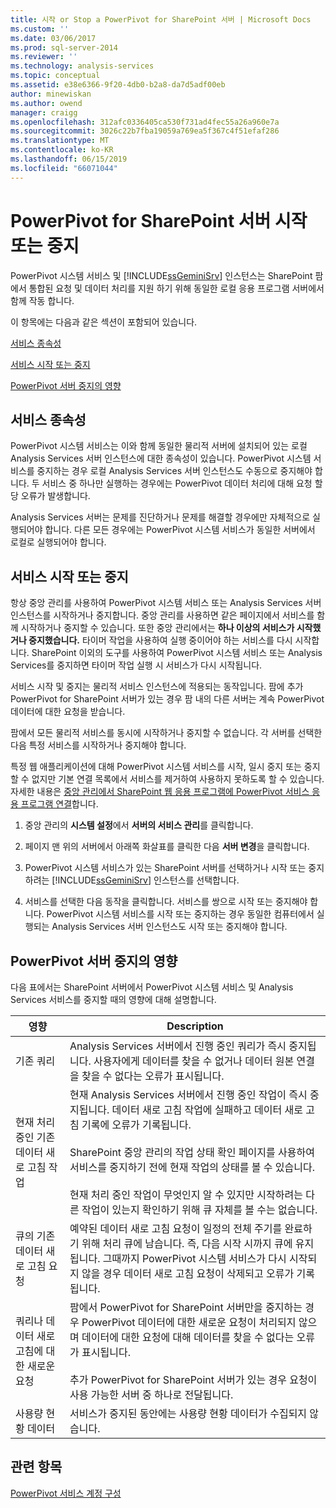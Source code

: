 ```yaml
---
title: 시작 or Stop a PowerPivot for SharePoint 서버 | Microsoft Docs
ms.custom: ''
ms.date: 03/06/2017
ms.prod: sql-server-2014
ms.reviewer: ''
ms.technology: analysis-services
ms.topic: conceptual
ms.assetid: e38e6366-9f20-4db0-b2a8-da7d5adf00eb
author: minewiskan
ms.author: owend
manager: craigg
ms.openlocfilehash: 312afc0336405ca530f731ad4fec55a26a960e7a
ms.sourcegitcommit: 3026c22b7fba19059a769ea5f367c4f51efaf286
ms.translationtype: MT
ms.contentlocale: ko-KR
ms.lasthandoff: 06/15/2019
ms.locfileid: "66071044"
---
```

# <a name="start-or-stop-a-powerpivot-for-sharepoint-server"></a>PowerPivot for SharePoint 서버 시작 또는 중지
  PowerPivot 시스템 서비스 및 [!INCLUDE[ssGeminiSrv](../../includes/ssgeminisrv-md.md)] 인스턴스는 SharePoint 팜에서 통합된 요청 및 데이터 처리를 지원 하기 위해 동일한 로컬 응용 프로그램 서버에서 함께 작동 합니다.  
  
 이 항목에는 다음과 같은 섹션이 포함되어 있습니다.  
  
 [서비스 종속성](#dependencies)  
  
 [서비스 시작 또는 중지](#startstop)  
  
 [PowerPivot 서버 중지의 영향](#effects)  
  
##  <a name="dependencies"></a> 서비스 종속성  
 PowerPivot 시스템 서비스는 이와 함께 동일한 물리적 서버에 설치되어 있는 로컬 Analysis Services 서버 인스턴스에 대한 종속성이 있습니다. PowerPivot 시스템 서비스를 중지하는 경우 로컬 Analysis Services 서버 인스턴스도 수동으로 중지해야 합니다. 두 서비스 중 하나만 실행하는 경우에는 PowerPivot 데이터 처리에 대해 요청 할당 오류가 발생합니다.  
  
 Analysis Services 서버는 문제를 진단하거나 문제를 해결할 경우에만 자체적으로 실행되어야 합니다. 다른 모든 경우에는 PowerPivot 시스템 서비스가 동일한 서버에서 로컬로 실행되어야 합니다.  
  
##  <a name="startstop"></a> 서비스 시작 또는 중지  
 항상 중앙 관리를 사용하여 PowerPivot 시스템 서비스 또는 Analysis Services 서버 인스턴스를 시작하거나 중지합니다. 중앙 관리를 사용하면 같은 페이지에서 서비스를 함께 시작하거나 중지할 수 있습니다. 또한 중앙 관리에서는 **하나 이상의 서비스가 시작했거나 중지했습니다.** 타이머 작업을 사용하여 실행 중이어야 하는 서비스를 다시 시작합니다. SharePoint 이외의 도구를 사용하여 PowerPivot 시스템 서비스 또는 Analysis Services를 중지하면 타이머 작업 실행 시 서비스가 다시 시작됩니다.  
  
 서비스 시작 및 중지는 물리적 서비스 인스턴스에 적용되는 동작입니다. 팜에 추가 PowerPivot for SharePoint 서버가 있는 경우 팜 내의 다른 서버는 계속 PowerPivot 데이터에 대한 요청을 받습니다.  
  
 팜에서 모든 물리적 서비스를 동시에 시작하거나 중지할 수 없습니다. 각 서버를 선택한 다음 특정 서비스를 시작하거나 중지해야 합니다.  
  
 특정 웹 애플리케이션에 대해 PowerPivot 시스템 서비스를 시작, 일시 중지 또는 중지할 수 없지만 기본 연결 목록에서 서비스를 제거하여 사용하지 못하도록 할 수 있습니다. 자세한 내용은 [중앙 관리에서 SharePoint 웹 응용 프로그램에 PowerPivot 서비스 응용 프로그램 연결](connect-power-pivot-service-app-to-sharepoint-web-app-in-ca.md)합니다.  
  
1.  중앙 관리의 **시스템 설정**에서 **서버의 서비스 관리**를 클릭합니다.  
  
2.  페이지 맨 위의 서버에서 아래쪽 화살표를 클릭한 다음 **서버 변경**을 클릭합니다.  
  
3.  PowerPivot 시스템 서비스가 있는 SharePoint 서버를 선택하거나 시작 또는 중지하려는 [!INCLUDE[ssGeminiSrv](../../includes/ssgeminisrv-md.md)] 인스턴스를 선택합니다.  
  
4.  서비스를 선택한 다음 동작을 클릭합니다. 서비스를 쌍으로 시작 또는 중지해야 합니다. PowerPivot 시스템 서비스를 시작 또는 중지하는 경우 동일한 컴퓨터에서 실행되는 Analysis Services 서버 인스턴스도 시작 또는 중지해야 합니다.  
  
##  <a name="effects"></a> PowerPivot 서버 중지의 영향  
 다음 표에서는 SharePoint 서버에서 PowerPivot 시스템 서비스 및 Analysis Services 서비스를 중지할 때의 영향에 대해 설명합니다.  
  
|영향|Description|  
|---------------|-----------------|  
|기존 쿼리|Analysis Services 서버에서 진행 중인 쿼리가 즉시 중지됩니다. 사용자에게 데이터를 찾을 수 없거나 데이터 원본 연결을 찾을 수 없다는 오류가 표시됩니다.|  
|현재 처리 중인 기존 데이터 새로 고침 작업|현재 Analysis Services 서버에서 진행 중인 작업이 즉시 중지됩니다. 데이터 새로 고침 작업에 실패하고 데이터 새로 고침 기록에 오류가 기록됩니다.<br /><br /> SharePoint 중앙 관리의 작업 상태 확인 페이지를 사용하여 서비스를 중지하기 전에 현재 작업의 상태를 볼 수 있습니다.<br /><br /> 현재 처리 중인 작업이 무엇인지 알 수 있지만 시작하려는 다른 작업이 있는지 확인하기 위해 큐 자체를 볼 수는 없습니다.|  
|큐의 기존 데이터 새로 고침 요청|예약된 데이터 새로 고침 요청이 일정의 전체 주기를 완료하기 위해 처리 큐에 남습니다. 즉, 다음 시작 시까지 큐에 유지됩니다. 그때까지 PowerPivot 시스템 서비스가 다시 시작되지 않을 경우 데이터 새로 고침 요청이 삭제되고 오류가 기록됩니다.|  
|쿼리나 데이터 새로 고침에 대한 새로운 요청|팜에서 PowerPivot for SharePoint 서버만을 중지하는 경우 PowerPivot 데이터에 대한 새로운 요청이 처리되지 않으며 데이터에 대한 요청에 대해 데이터를 찾을 수 없다는 오류가 표시됩니다.<br /><br /> 추가 PowerPivot for SharePoint 서버가 있는 경우 요청이 사용 가능한 서버 중 하나로 전달됩니다.|  
|사용량 현황 데이터|서비스가 중지된 동안에는 사용량 현황 데이터가 수집되지 않습니다.|  
  
## <a name="see-also"></a>관련 항목  
 [PowerPivot 서비스 계정 구성](configure-power-pivot-service-accounts.md)  
  
  
